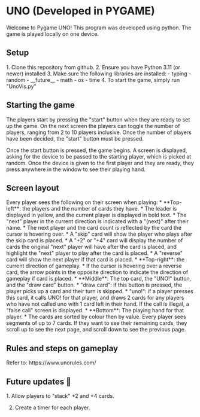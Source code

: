 ﻿# UNO (Developed in PYGAME)
Welcome to Pygame UNO! This program was developed using python. The game is played
locally on one device.
<h2>Setup</h2>
1. Clone this repository from github.
2. Ensure you have Python 3.11 (or newer) installed
3. Make sure the following libraries are installed:
   - typing
   - random
   - __future__
   - math
   - os
   - time
4. To start the game, simply run "UnoVis.py"

<h2> Starting the game </h2>
The players start by pressing the "start" button when they are ready to set up
the game. On the next screen the players can toggle the number of players, ranging from 2 to 10 players inclusive.
Once the number of players have been decided, the "start" button must be pressed. 

Once the start button is pressed, the game begins. A screen is displayed, asking for the device to be passed to the
starting player, which is picked at random. Once the device is given to the first player and they are ready, they press
anywhere in the window to see their playing hand.

<h2> Screen layout </h2>
Every player sees the following on their screen when playing: 
* **Top-left**: the players and the number of cards they have. 
  * The leader is displayed in yellow, and the current player is displayed in bold text.
  * The "next" player in the current direction is indicated with a "(next)" after their name.
    * The next player and the card count is reflected by the card the cursor is hovering over. 
      * A "skip" card will show the player who plays after the skip card is placed. 
      * A "+2" or "+4" card will display the number of cards the original "next" player will have after the card is placed, and highlight the "next" player to play after the card is placed.
      * A "reverse" card will show the next player if that card is placed.
* **Top-right**: the current direction of gameplay.
  * If the cursor is hovering over a reverse card, the arrow points in the opposite direction to indicate the direction of gameplay if card is placed.
* **Middle**: The top card, the "UNO!" button, and the "draw card" button.
  * "draw card": if this button is pressed, the player picks up a card and their turn is skipped.
  * "uno!": if a player presses this card, it calls UNO! for that player, and draws 2 cards for any players who have not called uno with 1 card left in their hand. If the call is illegal, a "false call" screen is displayed.
* **Bottom**: The playing hand for that player.
  * The cards are sorted by colour then by value. Every player sees segments of up to 7 cards. If they want to see their remaining cards, they scroll up to see the next page, and scroll down to see the previous page. 

<h2>Rules and steps on gameplay</h2>
Refer to: https://www.unorules.com/

<h2>Future updates ️🔮</h2>
1. Allow players to "stack" +2 and +4 cards.

2. Create a timer for each player.
